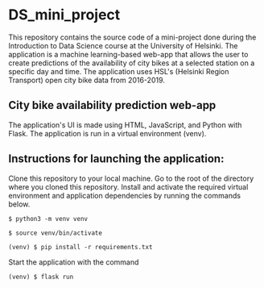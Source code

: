 # DS_mini_project
This repository contains the source code of a mini-project done during the Introduction to Data Science course at the University of Helsinki. The application is a machine learning-based web-app that allows the user to create predictions of the availability of city bikes at a selected station on a specific day and time. The application uses HSL's (Helsinki Region Transport) open city bike data from 2016-2019.

## City bike availability prediction web-app

The application's UI is made using HTML, JavaScript, and Python with Flask. The application is run in a virtual environment (venv).

## Instructions for launching the application:


Clone this repository to your local machine. Go to the root of the directory where you cloned this repository. Install and activate the required virtual environment and application dependencies by running the commands below.
```
$ python3 -m venv venv

$ source venv/bin/activate

(venv) $ pip install -r requirements.txt
```

Start the application with the command
```
(venv) $ flask run
```
